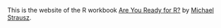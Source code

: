 This is the website of the R workbook <a href="Are You Ready for R?">Are You Ready for R?</a> by <a href="https://www.michaelstrausz.com/">Michael Strausz</a>.

